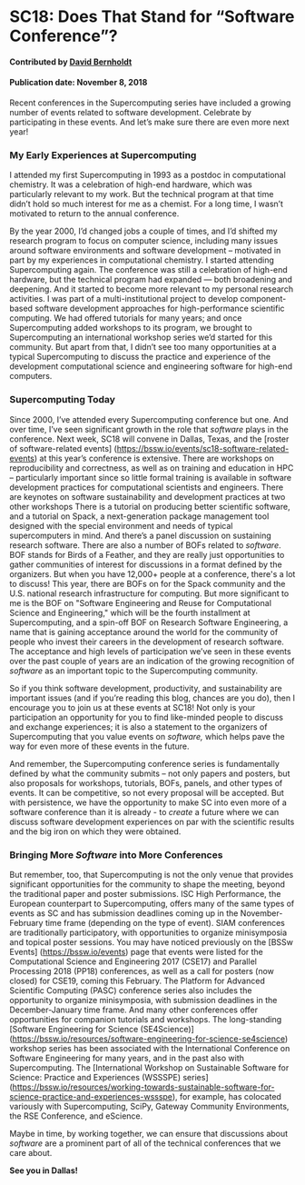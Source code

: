 # SC18: Does That Stand for “Software Conference”?

#### Contributed by [David Bernholdt](https://github.com/bernhold "David Bernholdt GitHub Profile")

#### Publication date: November 8, 2018

Recent conferences in the Supercomputing series have included a growing number
of events related to software development. Celebrate by participating in these
events. And let’s make sure there are even more next year!

### My Early Experiences at Supercomputing

I attended my first Supercomputing in 1993 as a postdoc in computational
chemistry. It was a celebration of high-end hardware, which was particularly
relevant to my work. But the technical program at that time didn’t hold so much
interest for me as a chemist. For a long time, I wasn’t motivated to return to
the annual conference.

By the year 2000, I’d changed jobs a couple of times, and I’d shifted my
research program to focus on computer science, including many issues around
software environments and software development – motivated in part by my
experiences in computational chemistry. I started attending Supercomputing
again. The conference was still a celebration of high-end hardware, but the
technical program had expanded — both broadening and deepening. And it started to
become more relevant to my personal research activities. I was part of a
multi-institutional project to develop component-based software development
approaches for high-performance scientific computing. We had offered tutorials for
many years; and once Supercomputing added workshops to its program, we brought to
Supercomputing
an international workshop series we’d started for this community. But apart from that, I didn’t see too many opportunities at a
typical Supercomputing to discuss the practice and experience of the development
computational science and engineering software for high-end computers.

### Supercomputing Today

Since 2000, I’ve attended every Supercomputing conference but one. And over
time, I’ve seen significant growth in the role that *software* plays in the
conference. Next week, SC18 will convene in Dallas, Texas, and the [roster of
software-related events] (https://bssw.io/events/sc18-software-related-events) at
this year’s conference is extensive. There are workshops on
reproducibility and correctness, as well as on training and education in HPC –
particularly important since so little formal training is available in
software development practices for computational scientists and engineers. There are keynotes on software sustainability and development practices at two
other workshops There is a tutorial on producing better scientific software, and
a tutorial on Spack, a next-generation package management tool designed with the
special environment and needs of typical supercomputers in mind. And there’s a
panel discussion on sustaining research software. There are also a number of
BOFs related to *software*. BOF stands for Birds of a Feather, and they are really just
opportunities to gather communities of interest for discussions in a format
defined by the organizers. But when you have 12,000+ people at a conference,
there's a lot to discuss! This year, there are BOFs on for the Spack
community and the U.S. national research infrastructure for computing. But more
significant to me is the BOF on "Software Engineering and Reuse for Computational
Science and Engineering," which will be the fourth installment at Supercomputing,
and a spin-off BOF on Research Software Engineering, a name that is gaining
acceptance around the world for the community of people who invest their careers
in the development of research software. The acceptance and high levels
of participation we’ve seen in these events over the past couple of years are an
indication of the growing recognition of *software* as an important topic to the
Supercomputing community.

So if you think software development, productivity, and sustainability are
important issues (and if you’re reading this blog, chances are you do), then I
encourage you to join us at these events at SC18! Not only is your participation 
an opportunity for you to find like-minded people to discuss and exchange experiences; it is also a statement to the organizers of Supercomputing that you value events on
*software,* which helps pave the way for even more of these events in the future.

And remember, the Supercomputing conference series is
fundamentally defined by what the community submits – not only papers and
posters, but also proposals for workshops, tutorials, BOFs, panels, and other
types of events. It can be competitive, so not every proposal will be accepted.
But with persistence, we have the opportunity to make SC into even more
of a software conference than it is already - to *create* a future where we can discuss
software development experiences on par with the scientific results and the big
iron on which they were obtained.

### Bringing More *Software* into More Conferences

But remember, too, that Supercomputing is not the only venue that provides
significant opportunities for the community to shape the meeting, beyond the
traditional paper and poster submissions. ISC High Performance, the European
counterpart to Supercomputing, offers many of the same types of events as SC and
has submission deadlines coming up in the November-February time frame
(depending on the type of event). SIAM conferences are traditionally 
participatory, with opportunities to organize minisymposia and topical poster
sessions. You may have noticed previously on the [BSSw
Events] (https://bssw.io/events) page that events were listed for the Computational
Science and Engineering 2017 (CSE17) and Parallel Processing 2018 (PP18)
conferences, as well as a call for posters (now closed) for CSE19, coming this
February. The Platform for Advanced Scientific Computing (PASC) conference
series also includes the opportunity to organize minisymposia, with submission
deadlines in the December-January time frame. And many other conferences offer
opportunities for companion tutorials and workshops. The long-standing [Software
Engineering for Science
(SE4Science)] (https://bssw.io/resources/software-engineering-for-science-se4science)
workshop series has been associated with the International Conference on
Software Engineering for many years, and in the past also with Supercomputing.
The [International Workshop on Sustainable Software for Science: Practice and
Experiences (WSSSPE)
series] (https://bssw.io/resources/working-towards-sustainable-software-for-science-practice-and-experiences-wssspe),
for example, has colocated variously with Supercomputing, SciPy, Gateway
Community Environments, the RSE Conference, and eScience.

Maybe in time, by working together, we can ensure that discussions about
*software* are a prominent part of all of the technical conferences that we care
about.

**See you in Dallas!**

<!---
Publish: preview
RSS update: 2018-11-08
Categories: Collaboration
Topics: projects and organizations
Tags: bssw-blog-article
Level: 2
Prerequisites: default
Aggregate: none
--->
